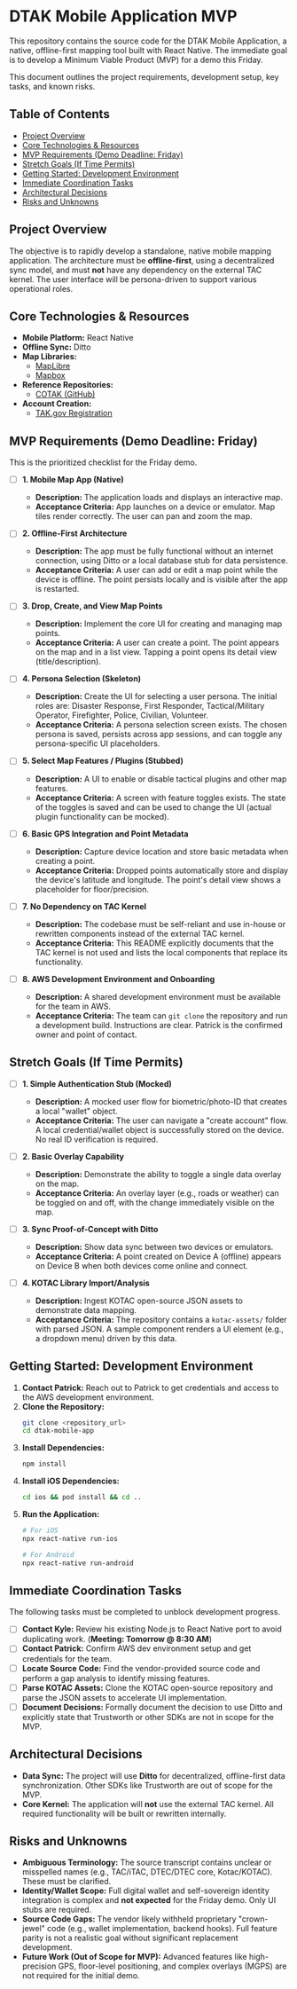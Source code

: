 # DTAK Mobile Application MVP

This repository contains the source code for the DTAK Mobile Application, a native, offline-first mapping tool built with React Native. The immediate goal is to develop a Minimum Viable Product (MVP) for a demo this Friday.

This document outlines the project requirements, development setup, key tasks, and known risks.

## Table of Contents

- [Project Overview](#project-overview)
- [Core Technologies & Resources](#core-technologies--resources)
- [MVP Requirements (Demo Deadline: Friday)](#mvp-requirements-demo-deadline-friday)
- [Stretch Goals (If Time Permits)](#stretch-goals-if-time-permits)
- [Getting Started: Development Environment](#getting-started-development-environment)
- [Immediate Coordination Tasks](#immediate-coordination-tasks)
- [Architectural Decisions](#architectural-decisions)
- [Risks and Unknowns](#risks-and-unknowns)

## Project Overview

The objective is to rapidly develop a standalone, native mobile mapping application. The architecture must be **offline-first**, using a decentralized sync model, and must **not** have any dependency on the external TAC kernel. The user interface will be persona-driven to support various operational roles.

## Core Technologies & Resources

-   **Mobile Platform:** React Native
-   **Offline Sync:** Ditto
-   **Map Libraries:**
    -   [MapLibre](https://maplibre.org/)
    -   [Mapbox](https://www.mapbox.com/)
-   **Reference Repositories:**
    -   [COTAK (GitHub)](https://github.com/dfpc-coe)
-   **Account Creation:**
    -   [TAK.gov Registration](https://tak.gov/registration/registration_requests/new)

## MVP Requirements (Demo Deadline: Friday)

This is the prioritized checklist for the Friday demo.

-   [ ] **1. Mobile Map App (Native)**
    -   **Description:** The application loads and displays an interactive map.
    -   **Acceptance Criteria:** App launches on a device or emulator. Map tiles render correctly. The user can pan and zoom the map.

-   [ ] **2. Offline-First Architecture**
    -   **Description:** The app must be fully functional without an internet connection, using Ditto or a local database stub for data persistence.
    -   **Acceptance Criteria:** A user can add or edit a map point while the device is offline. The point persists locally and is visible after the app is restarted.

-   [ ] **3. Drop, Create, and View Map Points**
    -   **Description:** Implement the core UI for creating and managing map points.
    -   **Acceptance Criteria:** A user can create a point. The point appears on the map and in a list view. Tapping a point opens its detail view (title/description).

-   [ ] **4. Persona Selection (Skeleton)**
    -   **Description:** Create the UI for selecting a user persona. The initial roles are: Disaster Response, First Responder, Tactical/Military Operator, Firefighter, Police, Civilian, Volunteer.
    -   **Acceptance Criteria:** A persona selection screen exists. The chosen persona is saved, persists across app sessions, and can toggle any persona-specific UI placeholders.

-   [ ] **5. Select Map Features / Plugins (Stubbed)**
    -   **Description:** A UI to enable or disable tactical plugins and other map features.
    -   **Acceptance Criteria:** A screen with feature toggles exists. The state of the toggles is saved and can be used to change the UI (actual plugin functionality can be mocked).

-   [ ] **6. Basic GPS Integration and Point Metadata**
    -   **Description:** Capture device location and store basic metadata when creating a point.
    -   **Acceptance Criteria:** Dropped points automatically store and display the device's latitude and longitude. The point's detail view shows a placeholder for floor/precision.

-   [ ] **7. No Dependency on TAC Kernel**
    -   **Description:** The codebase must be self-reliant and use in-house or rewritten components instead of the external TAC kernel.
    -   **Acceptance Criteria:** This README explicitly documents that the TAC kernel is not used and lists the local components that replace its functionality.

-   [ ] **8. AWS Development Environment and Onboarding**
    -   **Description:** A shared development environment must be available for the team in AWS.
    -   **Acceptance Criteria:** The team can `git clone` the repository and run a development build. Instructions are clear. Patrick is the confirmed owner and point of contact.

## Stretch Goals (If Time Permits)

-   [ ] **1. Simple Authentication Stub (Mocked)**
    -   **Description:** A mocked user flow for biometric/photo-ID that creates a local "wallet" object.
    -   **Acceptance Criteria:** The user can navigate a "create account" flow. A local credential/wallet object is successfully stored on the device. No real ID verification is required.

-   [ ] **2. Basic Overlay Capability**
    -   **Description:** Demonstrate the ability to toggle a single data overlay on the map.
    -   **Acceptance Criteria:** An overlay layer (e.g., roads or weather) can be toggled on and off, with the change immediately visible on the map.

-   [ ] **3. Sync Proof-of-Concept with Ditto**
    -   **Description:** Show data sync between two devices or emulators.
    -   **Acceptance Criteria:** A point created on Device A (offline) appears on Device B when both devices come online and connect.

-   [ ] **4. KOTAC Library Import/Analysis**
    -   **Description:** Ingest KOTAC open-source JSON assets to demonstrate data mapping.
    -   **Acceptance Criteria:** The repository contains a `kotac-assets/` folder with parsed JSON. A sample component renders a UI element (e.g., a dropdown menu) driven by this data.

## Getting Started: Development Environment

1.  **Contact Patrick:** Reach out to Patrick to get credentials and access to the AWS development environment.
2.  **Clone the Repository:**
    ```bash
    git clone <repository_url>
    cd dtak-mobile-app
    ```
3.  **Install Dependencies:**
    ```bash
    npm install
    ```
4.  **Install iOS Dependencies:**
    ```bash
    cd ios && pod install && cd ..
    ```
5.  **Run the Application:**
    ```bash
    # For iOS
    npx react-native run-ios

    # For Android
    npx react-native run-android
    ```

## Immediate Coordination Tasks

The following tasks must be completed to unblock development progress.

-   [ ] **Contact Kyle:** Review his existing Node.js to React Native port to avoid duplicating work. (**Meeting: Tomorrow @ 8:30 AM**)
-   [ ] **Contact Patrick:** Confirm AWS dev environment setup and get credentials for the team.
-   [ ] **Locate Source Code:** Find the vendor-provided source code and perform a gap analysis to identify missing features.
-   [ ] **Parse KOTAC Assets:** Clone the KOTAC open-source repository and parse the JSON assets to accelerate UI implementation.
-   [ ] **Document Decisions:** Formally document the decision to use Ditto and explicitly state that Trustworth or other SDKs are not in scope for the MVP.

## Architectural Decisions

-   **Data Sync:** The project will use **Ditto** for decentralized, offline-first data synchronization. Other SDKs like Trustworth are out of scope for the MVP.
-   **Core Kernel:** The application will **not** use the external TAC kernel. All required functionality will be built or rewritten internally.

## Risks and Unknowns

-   **Ambiguous Terminology:** The source transcript contains unclear or misspelled names (e.g., TAC/iTAC, DTEC/DTEC core, Kotac/KOTAC). These must be clarified.
-   **Identity/Wallet Scope:** Full digital wallet and self-sovereign identity integration is complex and **not expected** for the Friday demo. Only UI stubs are required.
-   **Source Code Gaps:** The vendor likely withheld proprietary "crown-jewel" code (e.g., wallet implementation, backend hooks). Full feature parity is not a realistic goal without significant replacement development.
-   **Future Work (Out of Scope for MVP):** Advanced features like high-precision GPS, floor-level positioning, and complex overlays (MGPS) are not required for the initial demo.